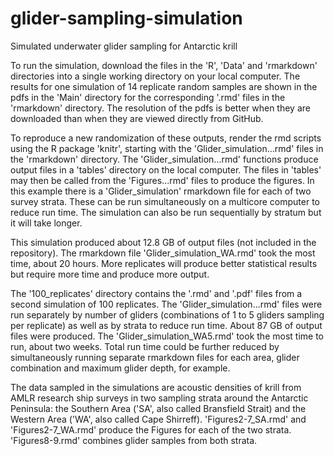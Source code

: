 # glider-sampling-simulation
Simulated underwater glider sampling for Antarctic krill

To run the simulation, download the files in the 'R', 'Data' and 'rmarkdown' directories into a single working directory on your local computer. The results for one simulation of 14 replicate random samples are shown in the pdfs in the 'Main' directory for the corresponding '.rmd' files in the 'rmarkdown' directory. The resolution of the pdfs is better when they are downloaded than when they are viewed directly from GitHub. 

To reproduce a new randomization of these outputs, render the rmd scripts using the R package 'knitr', starting with the 'Glider_simulation...rmd' files in the 'rmarkdown' directory. The 'Glider_simulation...rmd' functions produce output files in a 'tables' directory on the local computer. The files in 'tables' may then be called from the 'Figures...rmd' files to produce the figures. In this example there is a 'Glider_simulation' rmarkdown file for each of two survey strata. These can be run simultaneously on a multicore computer to reduce run time. The simulation can also be run sequentially by stratum but it will take longer.  

This simulation produced about 12.8 GB of output files (not included in the repository). The rmarkdown file 'Glider_simulation_WA.rmd' took the most time, about 20 hours. More replicates will produce better statistical results but require more time and produce more output. 

The '100_replicates' directory contains the '.rmd' and '.pdf' files from a second simulation of 100 replicates. The 'Glider_simulation...rmd' files were run separately by number of gliders  (combinations of 1 to 5 gliders sampling per replicate) as well as by strata to reduce run time. About 87 GB of output files were produced. The 'Glider_simulation_WA5.rmd' took the most time to run, about two weeks. Total run time could be further reduced by simultaneously running separate rmarkdown files for each area, glider combination and maximum glider depth, for example.

The data sampled in the simulations are acoustic densities of krill from AMLR research ship surveys in two sampling strata around the Antarctic Peninsula: the Southern Area ('SA', also called Bransfield Strait) and the Western Area ('WA', also called Cape Shirreff). 'Figures2-7_SA.rmd' and 'Figures2-7_WA.rmd' produce the Figures for each of the two strata. 'Figures8-9.rmd' combines glider samples from both strata.
